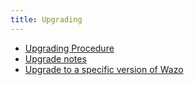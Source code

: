 ```yaml
---
title: Upgrading
---
```


- [Upgrading Procedure](/uc-doc/upgrade/introduction)
- [Upgrade notes](/uc-doc/upgrade/upgrade_notes)
- [Upgrade to a specific version of Wazo](/uc-doc/upgrade/archives)


